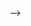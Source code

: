 <!-- ---
# Feel free to add content and custom Front Matter to this file.
# To modify the layout, see https://jekyllrb.com/docs/themes/#overriding-theme-defaults

layout: default
---

<div class="main-post-list hidden">

  <ol class="post-list">
    {% for post in paginator.posts %}
    <li>
      <h2 class="post-list__post-title post-title"><a href="{{ post.url }}" title="访问 {{ post.title }}">{{ post.title }}</a></h2>
      <p class="excerpt">{{ post.content | strip_html | strip_newlines | truncate: 250 }}&hellip;</p>
      <div class="post-list__meta"><time datetime="{{post.date | date: date_to_xmlschema}}" class="post-list__meta--date date">{{ post.date | date: "%F"}}</time> &#8226; <span class="post-list__meta--tags tags">{{ post.tags | join:' ' }}</span><a class="btn-border-small" href={{ post.url }}>继续阅读</a></div>
      <hr class="post-list__divider" />
    </li>
    {% endfor %}
  </ol>

  <!-- {% include pagination.html %} -->

</div> -->